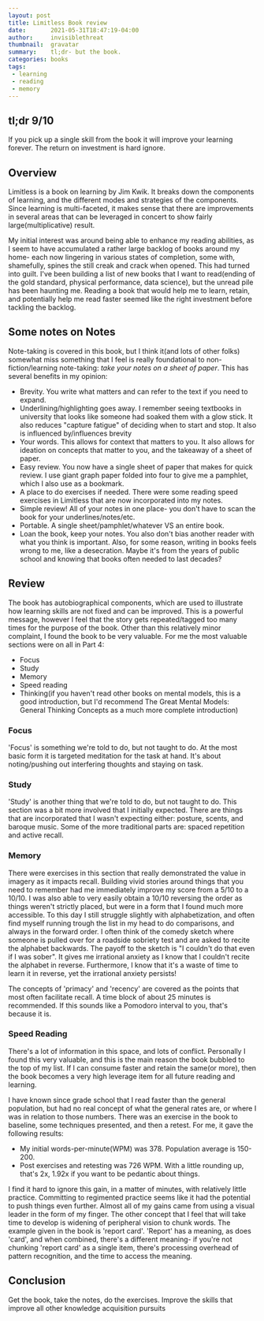 ```yaml
---
layout: post
title: Limitless Book review
date:       2021-05-31T18:47:19-04:00
author:     invisiblethreat
thumbnail:  gravatar
summary:    tl;dr- but the book.
categories: books
tags:
 - learning
 - reading
 - memory
---
```

## tl;dr 9/10

If you pick up a single skill from the book it will improve your learning forever. The return on investment is hard ignore.

## Overview

Limitless is a book on learning by Jim Kwik. It breaks down the components of learning, and the different modes and strategies of the components. Since learning is multi-faceted, it makes sense that there are improvements in several areas that can be leveraged in concert to show fairly large(multiplicative) result.

My initial interest was around being able to enhance my reading abilities, as I seem to have accumulated a rather large backlog of books around my home- each now lingering in various states of completion, some with, shamefully, spines the still creak and crack when opened. This had turned into guilt. I've been building a list of new books that I want to read(ending of the gold standard, physical performance, data science), but the unread pile has been haunting me. Reading a book that would help me to learn, retain, and potentially help me read faster seemed like the right investment before tackling the backlog.

## Some notes on Notes

Note-taking is covered in this book, but I think it(and lots of other folks) somewhat miss something that I feel is really foundational to non-fiction/learning note-taking: *take your notes on a sheet of paper*.  This has several benefits in my opinion:

- Brevity. You write what matters and can refer to the text if you need to expand.
- Underlining/highlighting goes away. I remember seeing textbooks in university that looks like someone had soaked them with a glow stick. It also reduces "capture fatigue" of deciding when to start and stop. It also is influenced by/influences brevity
- Your words. This allows for context that matters to you. It also allows for ideation on concepts that matter to you, and the takeaway of a sheet of paper.
- Easy review. You now have a single sheet of paper that makes for quick review. I use giant graph paper folded into four to give me a pamphlet, which I also use as a bookmark.
- A place to do exercises if needed. There were some reading speed exercises in Limitless that are now incorporated into my notes.
- Simple review! All of your notes in one place- you don't have to scan the book for your underlines/notes/etc.
- Portable. A single sheet/pamphlet/whatever VS an entire book.
- Loan the book, keep your notes. You also don't bias another reader with what you think is important. Also, for some reason, writing in books feels wrong to me, like a desecration. Maybe it's from the years of public school and knowing that books often needed to last decades?

## Review

The book has autobiographical components, which are used to illustrate how learning skills are not fixed and can be improved. This is a powerful message, however I feel that the story gets repeated/tagged too many times for the purpose of the book. Other than this relatively minor complaint, I found the book to be very valuable. For me the most valuable sections were on all in Part 4:

- Focus
- Study
- Memory
- Speed reading
- Thinking(if you haven't read other books on mental models, this is a good introduction, but I'd recommend The Great Mental Models: General Thinking Concepts as a much more complete introduction)

### Focus

'Focus' is something we're told to do, but not taught to do. At the most basic form it is targeted meditation for the task at hand. It's about noting/pushing out interfering thoughts and staying on task.

### Study

'Study' is another thing that we're told to do, but not taught to do. This section was a bit more involved that I initially expected. There are things that are incorporated that I wasn't expecting either: posture, scents, and baroque music. Some of the more traditional parts are: spaced repetition and active recall.

### Memory

There were exercises in this section that really demonstrated the value in imagery as it impacts recall. Building vivid stories around things that you need to remember had me immediately improve my score from a 5/10 to a 10/10. I was also able to very easily obtain a 10/10 reversing the order as things weren't strictly placed, but were in a form that I found much more accessible. To this day I still struggle slightly with alphabetization, and often find myself running trough the list in my head to do comparisons, and always in the forward order. I often think of the comedy sketch where someone is pulled over for a roadside sobriety test and are asked to recite the alphabet backwards. The payoff to the sketch is "I couldn't do that even if I was sober". It gives me irrational anxiety as I know that I couldn't recite the alphabet in reverse. Furthermore, I know that it's a waste of time to learn it in reverse, yet the irrational anxiety persists!

The concepts of 'primacy' and 'recency' are covered as the points that most often facilitate recall. A time block of about 25 minutes is recommended. If this sounds like a Pomodoro interval to you, that's because it is.

### Speed Reading

There's a lot of information in this space, and lots of conflict. Personally I found this very valuable, and this is the main reason the book bubbled to the top of my list. If I can consume faster and retain the same(or more), then the book becomes a very high leverage item for all future reading and learning.

I have known since grade school that I read faster than the general population, but had no real concept of what the general rates are, or where I was in relation to those numbers. There was an exercise in the book to baseline, some techniques presented, and then a retest. For me, it gave the following results:

- My initial words-per-minute(WPM) was 378. Population average is 150-200.
- Post exercises and retesting was 726 WPM. With a little rounding up, that's 2x, 1.92x if you want to be pedantic about things.

I find it hard to ignore this gain, in a matter of minutes, with relatively little practice. Committing to regimented practice seems like it had the potential to push things even further. Almost all of my gains came from using a visual leader in the form of my finger. The other concept that I feel that will take time to develop is widening of peripheral vision to chunk words. The example given in the book is 'report card'. 'Report' has a meaning, as does 'card', and when combined, there's a different meaning- if you're not chunking 'report card' as a single item, there's processing overhead of pattern recognition, and the time to access the meaning.

## Conclusion

Get the book, take the notes, do the exercises. Improve the skills that improve all other knowledge acquisition pursuits
